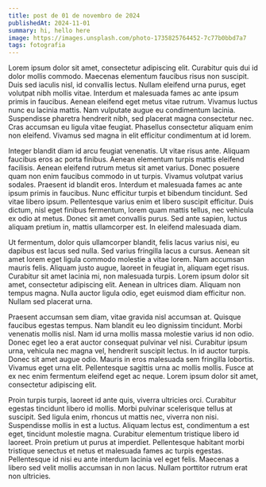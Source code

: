 ```yaml
---
title: post de 01 de novembro de 2024
publishedAt: 2024-11-01
summary: hi, hello here
image: https://images.unsplash.com/photo-1735825764452-7c77b0bbd7a7
tags: fotografia
---
```


Lorem ipsum dolor sit amet, consectetur adipiscing elit. Curabitur quis dui id dolor mollis commodo. Maecenas elementum faucibus risus non suscipit. Duis sed iaculis nisl, id convallis lectus. Nullam eleifend urna purus, eget volutpat nibh mollis vitae. Interdum et malesuada fames ac ante ipsum primis in faucibus. Aenean eleifend eget metus vitae rutrum. Vivamus luctus nunc eu lacinia mattis. Nam vulputate augue eu condimentum lacinia. Suspendisse pharetra hendrerit nibh, sed placerat magna consectetur nec. Cras accumsan eu ligula vitae feugiat. Phasellus consectetur aliquam enim non eleifend. Vivamus sed magna in elit efficitur condimentum at id lorem.

Integer blandit diam id arcu feugiat venenatis. Ut vitae risus ante. Aliquam faucibus eros ac porta finibus. Aenean elementum turpis mattis eleifend facilisis. Aenean eleifend rutrum metus sit amet varius. Donec posuere quam non enim faucibus commodo in ut turpis. Vivamus volutpat varius sodales. Praesent id blandit eros. Interdum et malesuada fames ac ante ipsum primis in faucibus. Nunc efficitur turpis et bibendum tincidunt. Sed vitae libero ipsum. Pellentesque varius enim et libero suscipit efficitur. Duis dictum, nisl eget finibus fermentum, lorem quam mattis tellus, nec vehicula ex odio at metus. Donec sit amet convallis purus. Sed ante sapien, luctus aliquam pretium in, mattis ullamcorper est. In eleifend malesuada diam.

Ut fermentum, dolor quis ullamcorper blandit, felis lacus varius nisi, eu dapibus est lacus sed nulla. Sed varius fringilla lacus a cursus. Aenean sit amet lorem eget ligula commodo molestie a vitae lorem. Nam accumsan mauris felis. Aliquam justo augue, laoreet in feugiat in, aliquam eget risus. Curabitur sit amet lacinia mi, non malesuada turpis. Lorem ipsum dolor sit amet, consectetur adipiscing elit. Aenean in ultrices diam. Aliquam non tempus magna. Nulla auctor ligula odio, eget euismod diam efficitur non. Nullam sed placerat urna.

Praesent accumsan sem diam, vitae gravida nisl accumsan at. Quisque faucibus egestas tempus. Nam blandit eu leo dignissim tincidunt. Morbi venenatis mollis nisl. Nam id urna mollis massa molestie varius id non odio. Donec eget leo a erat auctor consequat pulvinar vel nisi. Curabitur ipsum urna, vehicula nec magna vel, hendrerit suscipit lectus. In id auctor turpis. Donec sit amet augue odio. Mauris in eros malesuada sem fringilla lobortis. Vivamus eget urna elit. Pellentesque sagittis urna ac mollis mollis. Fusce at ex nec enim fermentum eleifend eget ac neque. Lorem ipsum dolor sit amet, consectetur adipiscing elit.

Proin turpis turpis, laoreet id ante quis, viverra ultricies orci. Curabitur egestas tincidunt libero id mollis. Morbi pulvinar scelerisque tellus at suscipit. Sed ligula enim, rhoncus ut mattis nec, viverra non nisi. Suspendisse mollis in est a luctus. Aliquam lectus est, condimentum a est eget, tincidunt molestie magna. Curabitur elementum tristique libero id laoreet. Proin pretium ut purus at imperdiet. Pellentesque habitant morbi tristique senectus et netus et malesuada fames ac turpis egestas. Pellentesque id nisi eu ante interdum lacinia vel eget felis. Maecenas a libero sed velit mollis accumsan in non lacus. Nullam porttitor rutrum erat non ultricies.

